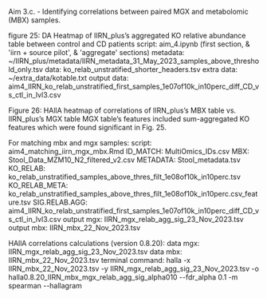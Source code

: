Aim 3.c. - Identifying correlations between paired MGX and metabolomic (MBX) samples.

figure 25: DA Heatmap of IIRN_plus’s aggregated KO relative abundance table between control and CD patients
	script: aim_4.ipynb (first section, & 'iirn + source pilot', & 'aggregate' sections)
	metadata: ~/IIRN_plus/metadata/IIRN_metadata_31_May_2023_samples_above_threshold_only.tsv
	data: ko_relab_unstratified_shorter_headers.tsv
	extra data: ~/extra_data/kotable.txt
	output data: aim4_IIRN_ko_relab_unstratified_first_samples_1e07of10k_in10perc_diff_CD_vs_ctl_in_lvl3.csv
	
Figure 26: HAllA heatmap of correlations of IIRN_plus’s MBX table vs. IIRN_plus’s MGX table
 MGX table’s features included sum-aggregated KO features which were found significant in Fig. 25.

For matching mbx and mgx samples:
	script: aim4_matching_iirn_mgx_mbx.Rmd
	ID_MATCH: MultiOmics_IDs.csv
	MBX: Stool_Data_MZM10_N2_filtered_v2.csv
	METADATA: Stool_metadata.tsv
	KO_RELAB: ko_relab_unstratified_samples_above_thres_filt_1e08of10k_in10perc.tsv
	KO_RELAB_META: ko_relab_unstratified_samples_above_thres_filt_1e08of10k_in10perc.csv_feature.tsv
	SIG.RELAB.AGG: aim4_IIRN_ko_relab_unstratified_first_samples_1e07of10k_in10perc_diff_CD_vs_ctl_in_lvl3.csv
	output mgx: IIRN_mgx_relab_agg_sig_23_Nov_2023.tsv
	output mbx: IIRN_mbx_22_Nov_2023.tsv
	
HAllA correlations calculations (version 0.8.20):
	data mgx: IIRN_mgx_relab_agg_sig_23_Nov_2023.tsv
	data mbx: IIRN_mbx_22_Nov_2023.tsv
	terminal command:
halla -x IIRN_mbx_22_Nov_2023.tsv -y IIRN_mgx_relab_agg_sig_23_Nov_2023.tsv -o halla0.8.20_IIRN_mbx_mgx_relab_agg_sig_alpha010 --fdr_alpha 0.1 -m spearman --hallagram
